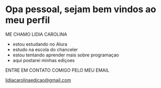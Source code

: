 # Opa pessoal, sejam bem vindos ao meu perfil
ME CHAMO LIDIA CAROLINA

* estou estudando no Alura
* estudo na escola do chanceler
* estou tentando aprender mais sobre programaçao
* aqui postarei minhas ediçoes

 ENTRE EM CONTATO COMIGO PELO MEU EMAIL

  lidiacarolinaedicao@gmail.com
